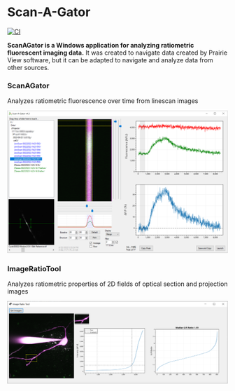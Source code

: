 # Scan-A-Gator

[![CI](https://github.com/swharden/Scan-A-Gator/actions/workflows/ci.yaml/badge.svg)](https://github.com/swharden/Scan-A-Gator/actions/workflows/ci.yaml)

**ScanAGator is a Windows application for analyzing ratiometric fluorescent imaging data.** It was created to navigate data created by Prairie View software, but it can be adapted to navigate and analyze data from other sources.

### ScanAGator
Analyzes ratiometric fluorescence over time from linescan images

![](dev/graphics/screenshot2.png)

### ImageRatioTool
Analyzes ratiometric properties of 2D fields of optical section and projection images

![](dev/graphics/image-ratio-tool.png)